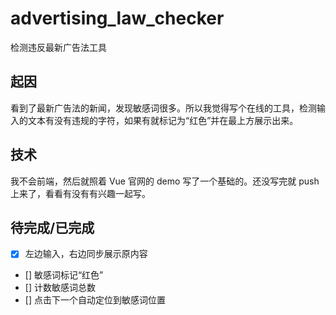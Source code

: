 # advertising_law_checker
检测违反最新广告法工具

## 起因
看到了最新广告法的新闻，发现敏感词很多。所以我觉得写个在线的工具，检测输入的文本有没有违规的字符，如果有就标记为“红色”并在最上方展示出来。

## 技术
我不会前端，然后就照着 Vue 官网的 demo 写了一个基础的。还没写完就 push 上来了，看看有没有有兴趣一起写。

## 待完成/已完成
- [x] 左边输入，右边同步展示原内容
- [] 敏感词标记“红色”
- [] 计数敏感词总数
- [] 点击下一个自动定位到敏感词位置
